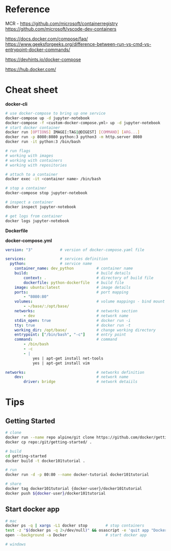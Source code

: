 # Reference
MCR - https://github.com/microsoft/containerregistry
https://github.com/microsoft/vscode-dev-containers

https://docs.docker.com/compose/faq/
https://www.geeksforgeeks.org/difference-between-run-vs-cmd-vs-entrypoint-docker-commands/

https://devhints.io/docker-compose

https://hub.docker.com/

# Cheat sheet

**docker-cli**
```bash
# use docker-compose to bring up one service
docker-compose up -d jupyter-notebook
docker-compose -f <custom-docker-compose.yml> up -d jupyter-notebook        # for using custom-docker-compose.yml file
# start docker container
docker run [OPTIONS] IMAGE[:TAG|@DIGEST] [COMMAND] [ARG...]
docker run -p 8080:8080 python:3 python3 -m http.server 8080
docker run -it python:3 /bin/bash

# run flags
# working with images
# working with containers
# working with repositories

# attach to a container
docker exec -it <container name> /bin/bash

# stop a container
docker-compose stop jupyter-notebook

# inspect a container
docker inspect jupyter-notebook

# get logs from container
docker logs jupyter-notebook
```

**Dockerfile**

**docker-compose.yml**
```yml
version: "3"            # version of docker-compose.yaml file

services:               # services definition
  python:               # service name
    container_name: dev_python          # container name
    build:                              # build details
        context: .                      # directory of build file
        dockerfile: python-dockerfile   # build file
    image: ubuntu:latest                # image details
    ports:                              # port mapping
        - "8080:80"
    volumes:                            # volume mappings - bind mount
        - ~/base/:/opt/base/
    networks:                           # networks section
        - dev                           # network name
    stdin_open: true                    # docker run -i
    tty: true                           # docker run -t
    working_dir: /opt/base/             # change working directory
    entrypoint: ["/bin/bash", "-c"]     # entry point
    command:                            # command
        - /bin/bash
        - -c
        - |
            yes | apt-get install net-tools
            yes | apt-get install vim

networks:                               # networks definition
    dev:                                # network name
        driver: bridge                  # network detaiils
```

# Tips
## Getting Started

```bash
# clone
docker run --name repo alpine/git clone https://github.com/docker/getting-started.git
docker cp repo:/git/getting-started/ .

# build
cd getting-started
docker build -t docker101tutorial .

# run
docker run -d -p 80:80 --name docker-tutorial docker101tutorial

# share
docker tag docker101tutorial {docker-user}/docker101tutorial
docker push ${docker-user}/docker101tutorial
```

## Start docker app
```bash
# mac
docker ps -q | xargs -L1 docker stop        # stop containers
test -z "$(docker ps -q 2>/dev/null)" && osascript -e 'quit app "Docker"'   # stop docker app
open --background -a Docker                 # start docker app

# windows

```